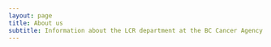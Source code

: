 ```yaml
---
layout: page
title: About us
subtitle: Information about the LCR department at the BC Cancer Agency
---
```

